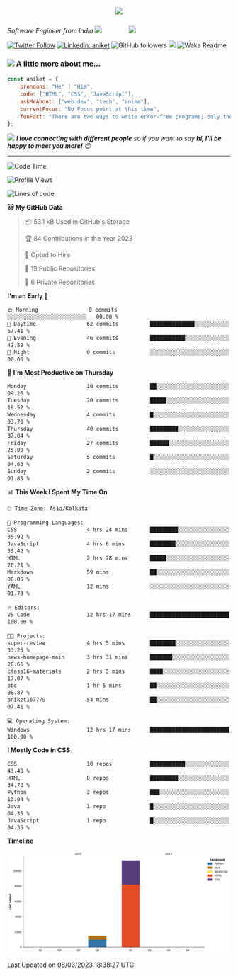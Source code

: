 <h1 align="center">
  <a href="https://git.io/typing-svg">
    <img src="https://readme-typing-svg.herokuapp.com/?lines=Hello,+There!+👋;*This+is+Aniket+Nimaje....;Nice+to+meet+you!&center=true&size=30">
  </a>
</h1>

<img align='right' src="https://media.giphy.com/media/M9gbBd9nbDrOTu1Mqx/giphy.gif" width="230">
<p><em>Software Engineer from India
</a><img src="https://media.giphy.com/media/WUlplcMpOCEmTGBtBW/giphy.gif" width="30"> 
</em></p>

[![Twitter Follow](https://img.shields.io/twitter/follow/AniketNimaje97?label=Follow)](https://twitter.com/intent/follow?screen_name=AniketNimaje97)
[![Linkedin: aniket](https://img.shields.io/badge/-aniket-blue?style=flat-square&logo=Linkedin&logoColor=white&link=https://www.linkedin.com/in/aniket-nimaje/)](https://www.linkedin.com/in/aniket-nimaje-2b4715163/)
![GitHub followers](https://img.shields.io/github/followers/aniket167779?label=Follow&style=social)
![](https://visitor-badge.glitch.me/badge?page_id=aniket167779.aniket167779)
![Waka Readme](https://github.com/aniket167779/aniket167779/workflows/Waka%20Readme/badge.svg)

### <img src="https://media.giphy.com/media/VgCDAzcKvsR6OM0uWg/giphy.gif" width="50"> A little more about me...  

```javascript
const aniket = {
    pronouns: "He" | "Him",
    code: ["HTML", "CSS", "JavaScript"],
    askMeAbout: ["web dev", "tech", "anime"],
    currentFocus: "No Focus point at this time",
    funFact: "There are two ways to write error-free programs; only the third one works"
};
```

<img src="https://media.giphy.com/media/LnQjpWaON8nhr21vNW/giphy.gif" width="60"> <em><b>I love connecting with different people</b> so if you want to say <b>hi, I'll be happy to meet you more!</b> 😊</em>

---

<!--START_SECTION:waka-->
![Code Time](http://img.shields.io/badge/Code%20Time-12%20hrs%2017%20mins-blue)

![Profile Views](http://img.shields.io/badge/Profile%20Views-1-blue)

![Lines of code](https://img.shields.io/badge/From%20Hello%20World%20I%27ve%20Written-12.9%20thousand%20lines%20of%20code-blue)

**🐱 My GitHub Data** 

> 📦 53.1 kB Used in GitHub's Storage 
 > 
> 🏆 84 Contributions in the Year 2023
 > 
> 💼 Opted to Hire
 > 
> 📜 19 Public Repositories 
 > 
> 🔑 6 Private Repositories 
 > 
**I'm an Early 🐤** 

```text
🌞 Morning                0 commits           ░░░░░░░░░░░░░░░░░░░░░░░░░   00.00 % 
🌆 Daytime                62 commits          ██████████████░░░░░░░░░░░   57.41 % 
🌃 Evening                46 commits          ███████████░░░░░░░░░░░░░░   42.59 % 
🌙 Night                  0 commits           ░░░░░░░░░░░░░░░░░░░░░░░░░   00.00 % 
```
📅 **I'm Most Productive on Thursday** 

```text
Monday                   10 commits          ██░░░░░░░░░░░░░░░░░░░░░░░   09.26 % 
Tuesday                  20 commits          █████░░░░░░░░░░░░░░░░░░░░   18.52 % 
Wednesday                4 commits           █░░░░░░░░░░░░░░░░░░░░░░░░   03.70 % 
Thursday                 40 commits          █████████░░░░░░░░░░░░░░░░   37.04 % 
Friday                   27 commits          ██████░░░░░░░░░░░░░░░░░░░   25.00 % 
Saturday                 5 commits           █░░░░░░░░░░░░░░░░░░░░░░░░   04.63 % 
Sunday                   2 commits           ░░░░░░░░░░░░░░░░░░░░░░░░░   01.85 % 
```


📊 **This Week I Spent My Time On** 

```text
🕑︎ Time Zone: Asia/Kolkata

💬 Programming Languages: 
CSS                      4 hrs 24 mins       █████████░░░░░░░░░░░░░░░░   35.92 % 
JavaScript               4 hrs 6 mins        ████████░░░░░░░░░░░░░░░░░   33.42 % 
HTML                     2 hrs 28 mins       █████░░░░░░░░░░░░░░░░░░░░   20.21 % 
Markdown                 59 mins             ██░░░░░░░░░░░░░░░░░░░░░░░   08.05 % 
YAML                     12 mins             ░░░░░░░░░░░░░░░░░░░░░░░░░   01.73 % 

🔥 Editors: 
VS Code                  12 hrs 17 mins      █████████████████████████   100.00 % 

🐱‍💻 Projects: 
super-review             4 hrs 5 mins        ████████░░░░░░░░░░░░░░░░░   33.25 % 
news-homepage-main       3 hrs 31 mins       ███████░░░░░░░░░░░░░░░░░░   28.66 % 
class16-materials        2 hrs 5 mins        ████░░░░░░░░░░░░░░░░░░░░░   17.07 % 
bbc                      1 hr 5 mins         ██░░░░░░░░░░░░░░░░░░░░░░░   08.87 % 
aniket167779             54 mins             ██░░░░░░░░░░░░░░░░░░░░░░░   07.41 % 

💻 Operating System: 
Windows                  12 hrs 17 mins      █████████████████████████   100.00 % 
```

**I Mostly Code in CSS** 

```text
CSS                      10 repos            ███████████░░░░░░░░░░░░░░   43.48 % 
HTML                     8 repos             █████████░░░░░░░░░░░░░░░░   34.78 % 
Python                   3 repos             ███░░░░░░░░░░░░░░░░░░░░░░   13.04 % 
Java                     1 repo              █░░░░░░░░░░░░░░░░░░░░░░░░   04.35 % 
JavaScript               1 repo              █░░░░░░░░░░░░░░░░░░░░░░░░   04.35 % 
```



**Timeline**

![Lines of Code chart](https://raw.githubusercontent.com/aniket167779/aniket167779/master/assets/bar_graph.png)


 Last Updated on 08/03/2023 18:38:27 UTC
<!--END_SECTION:waka-->
